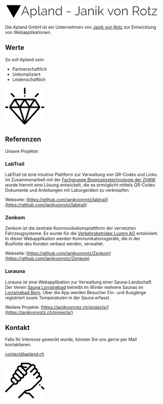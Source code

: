 
![Apland - Janik von Rotz](/assets/logo.png)

Die Apland GmbH ist ein Unternehmen von [Janik von Rotz](https://janikvonrotz.ch) zur Entwicklung von Webapplikationen.

## Werte

So soll Apland sein:

* Partnerschaftlich
* Unkompliziert
* Leidenschaftlich

![](/assets/006-value.png)

## Referenzen

Unsere Projekte:

### LabTrail

LabTrail ist eine intuitive Plattform zur Verwaltung von QR-Codes und Links. Im Zusammenarbeit mit der [Fachgruppe Bioprozesstechnologie der ZHAW](https://www.zhaw.ch/de/lsfm/institute-zentren/icbt/biokatalyse-und-prozesstechnologie/fachgruppe-lehre-bioprozesstechnologie/bachelor-eigene-kurse/) wurde hiermit eine Lösung entwickelt, die es ermöglicht mittels QR-Codes Dokumente und Anleitungen mit Laborgeräten zu verknüpfen.

Webseite: [https://github.com/janikvonrotz/labtrail](https://github.com/janikvonrotz/labtrail)

### Zenkom

Zenkom ist die zentrale Kommunikationsplattform der vernetzten Fahrzeugsysteme. Es wurde für die [Verkehrsbetriebe Luzern AG](https://www.vbl.ch/) entwickelt. In dieser Webapplikation werden Kommunikationsgeräte, die in der Busflotte des Kunden verbaut werden, verwaltet.

Webseite: [https://github.com/janikvonrotz/Zenkom](https://github.com/janikvonrotz/Zenkom)

### Lorauna

Lorauna ist eine Webapplikation zur Verwaltung einer Sauna-Landschaft. Der Verein [Sauna Lorrainebad](http://saunalorrainebad.ch/) betreibt im Winter mehrere Saunas im [Lorrainebad Bern](http://www.lorrainebad.ch/). Über die App werden Besucher Ein- und Ausgänge registriert sowie Temperaturen in der Sauna erfasst.

Weitere Projekte: [https://janikvonrotz.ch/projects/](https://janikvonrotz.ch/projects/)

## Kontakt

Falls Ihr Interesse geweckt wurde, können Sie uns gerne per Mail kontaktieren.

[contact@apland.ch](mailto:contact@apland.ch)

![](/assets/005-team.png)
